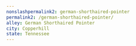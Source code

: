 ```yaml
---
﻿nonslashpermalink2: german-shorthaired-pointer
permalink2: /german-shorthaired-pointer/
alley: German Shorthaired Pointer
city: Copperhill
state: Tennessee
---
```

